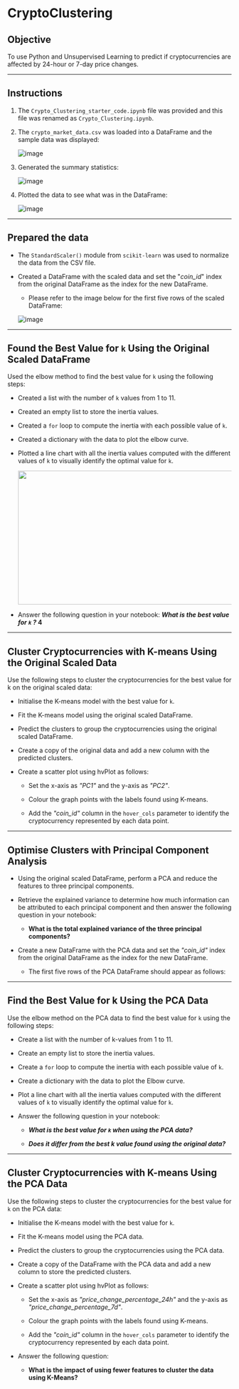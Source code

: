 # CryptoClustering

## **Objective**

To use Python and Unsupervised Learning to predict if cryptocurrencies are affected by 24-hour or 7-day price changes.

---

## **Instructions**

1. The `Crypto_Clustering_starter_code.ipynb` file was provided and this file was renamed as `Crypto_Clustering.ipynb`.
   
2. The `crypto_market_data.csv` was loaded into a DataFrame and the sample data was displayed:

   ![image](https://github.com/Mago281/CryptoClustering/assets/131424690/3e635b09-d9a0-4631-92ad-796be9b0ef37)
    
3.  Generated the summary statistics:

     ![image](https://github.com/Mago281/CryptoClustering/assets/131424690/cfe8217b-b8df-4ddc-9f16-c15cca15be3e)
   
4. Plotted the data to see what was in the DataFrame:

   ![image](https://github.com/Mago281/CryptoClustering/assets/131424690/ad932e55-01ff-46e8-bfa0-0685567cca1d)

---

## **Prepared the data**

- The `StandardScaler()` module from `scikit-learn` was used to normalize the data from the CSV file.

- Created a DataFrame with the scaled data and set the "_coin_id_" index from the original DataFrame as the index for the new DataFrame.

   * Please refer to the image below for the first five rows of the scaled DataFrame:
     
    ![image](https://github.com/Mago281/CryptoClustering/assets/131424690/ca8947a4-4101-45f1-9d5d-8598da67218c)


---

## **Found the Best Value for `k` Using the Original Scaled DataFrame**

Used the elbow method to find the best value for `k` using the following steps:

  - Created a list with the number of `k` values from 1 to 11.
    
  - Created an empty list to store the inertia values.
    
  - Created a `for` loop to compute the inertia with each possible value of `k`.
    
  - Created a dictionary with the data to plot the elbow curve.
    
  - Plotted a line chart with all the inertia values computed with the different values of `k` to visually identify the optimal value for `k`.

     <img src="https://github.com/Mago281/CryptoClustering/assets/131424690/bd3f4052-6d7f-4594-b4dd-a425ff556df0" width="700" height="300">
    

  - Answer the following question in your notebook:
    **_What is the best value for `k` ?_      4**

---

## **Cluster Cryptocurrencies with K-means Using the Original Scaled Data**

Use the following steps to cluster the cryptocurrencies for the best value for k on the original scaled data:

- Initialise the K-means model with the best value for `k`.

- Fit the K-means model using the original scaled DataFrame.

- Predict the clusters to group the cryptocurrencies using the original scaled DataFrame.

- Create a copy of the original data and add a new column with the predicted clusters.

- Create a scatter plot using hvPlot as follows:

   * Set the x-axis as _"PC1"_ and the y-axis as _"PC2"_.

   * Colour the graph points with the labels found using K-means.

   * Add the _"coin_id"_ column in the `hover_cols` parameter to identify the cryptocurrency represented by each data point.

---

## **Optimise Clusters with Principal Component Analysis**

- Using the original scaled DataFrame, perform a PCA and reduce the features to three principal components.

- Retrieve the explained variance to determine how much information can be attributed to each principal component and then answer the following question in your notebook:

    * **What is the total explained variance of the three principal components?**
      

- Create a new DataFrame with the PCA data and set the _"coin_id"_ index from the original DataFrame as the index for the new DataFrame.

    * The first five rows of the PCA DataFrame should appear as follows:



---

## **Find the Best Value for k Using the PCA Data**

Use the elbow method on the PCA data to find the best value for `k` using the following steps:

- Create a list with the number of k-values from 1 to 11.

- Create an empty list to store the inertia values.

- Create a `for` loop to compute the inertia with each possible value of `k`.

- Create a dictionary with the data to plot the Elbow curve.

- Plot a line chart with all the inertia values computed with the different values of `k` to visually identify the optimal value for `k`.

- Answer the following question in your notebook:

   * _**What is the best value for `k` when using the PCA data?**_
     

   * _**Does it differ from the best k value found using the original data?**_




---

## **Cluster Cryptocurrencies with K-means Using the PCA Data**

Use the following steps to cluster the cryptocurrencies for the best value for `k` on the PCA data:

- Initialise the K-means model with the best value for `k`.

- Fit the K-means model using the PCA data.

- Predict the clusters to group the cryptocurrencies using the PCA data.

- Create a copy of the DataFrame with the PCA data and add a new column to store the predicted clusters.

- Create a scatter plot using hvPlot as follows:

   * Set the x-axis as _"price_change_percentage_24h"_ and the y-axis as _"price_change_percentage_7d"_.

   * Colour the graph points with the labels found using K-means.

   * Add the _"coin_id"_ column in the `hover_cols` parameter to identify the cryptocurrency represented by each data point.

- Answer the following question:

   * **What is the impact of using fewer features to cluster the data using K-Means?**


















